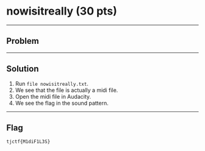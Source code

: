 # nowisitreally (30 pts)

---

## Problem

---

## Solution
1) Run `file nowisitreally.txt`.
2) We see that the file is actually a midi file.
3) Open the midi file in Audacity.
4) We see the flag in the sound pattern.

---

## Flag
`tjctf{M1diF1L3S}`